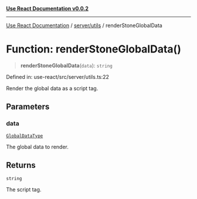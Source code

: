 [**Use React Documentation v0.0.2**](../../../README.md)

***

[Use React Documentation](../../../modules.md) / [server/utils](../README.md) / renderStoneGlobalData

# Function: renderStoneGlobalData()

> **renderStoneGlobalData**(`data`): `string`

Defined in: use-react/src/server/utils.ts:22

Render the global data as a script tag.

## Parameters

### data

[`GlobalDataType`](../../../declarations/interfaces/GlobalDataType.md)

The global data to render.

## Returns

`string`

The script tag.
